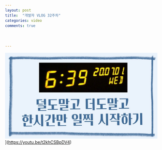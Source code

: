 ```yaml
---
layout: post
title:  "개발자 VLOG 32주차"
categories: video 
comments: true



---
```


![썸네일](/assets/img/youtube/32.jpg)](https://youtu.be/t2khCSBpDV4)













